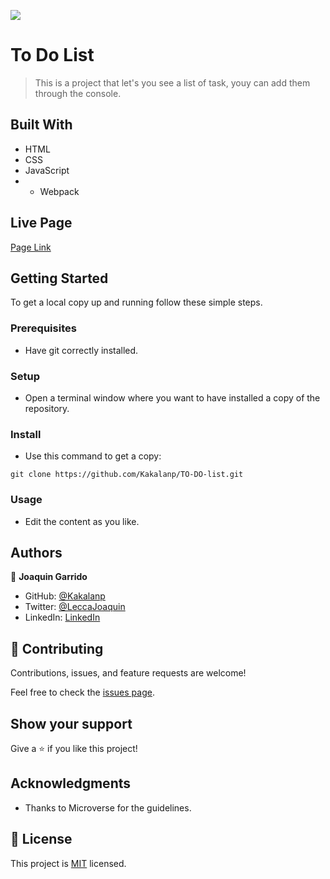 ![](https://img.shields.io/badge/Microverse-blueviolet)

# To Do List

> This is a project that let's you see a list of task, youy can add them through the console.


## Built With

- HTML
- CSS
- JavaScript
- - Webpack

## Live Page

[Page Link](https://kakalanp.github.io/TO-DO-list/)


## Getting Started

To get a local copy up and running follow these simple steps.

### Prerequisites

- Have git correctly installed.

### Setup

- Open a terminal window where you want to have installed a copy of the repository.

### Install

- Use this command to get a copy:
```
git clone https://github.com/Kakalanp/TO-DO-list.git
```
### Usage

- Edit the content as you like.


## Authors

👤 **Joaquin Garrido**

- GitHub: [@Kakalanp](https://github.com/Kakalanp)
- Twitter: [@LeccaJoaquin](https://twitter.com/LeccaJoaquin)
- LinkedIn: [LinkedIn](https://www.linkedin.com/in/joaquín-garrido-lecca-zanetti-623583204)


## 🤝 Contributing

Contributions, issues, and feature requests are welcome!

Feel free to check the [issues page](../../issues/).

## Show your support

Give a ⭐️ if you like this project!

## Acknowledgments

- Thanks to Microverse for the guidelines.


## 📝 License

This project is [MIT](./MIT.md) licensed.
